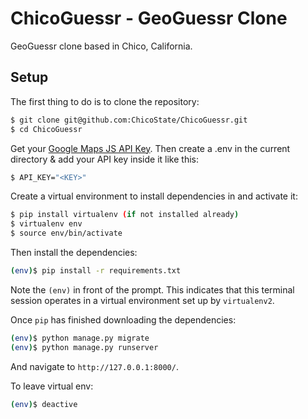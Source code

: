 # ChicoGuessr - GeoGuessr Clone

GeoGuessr clone based in Chico, California.


## Setup

The first thing to do is to clone the repository:

```sh
$ git clone git@github.com:ChicoState/ChicoGuessr.git
$ cd ChicoGuessr
```
Get your [Google Maps JS API Key](https://console.cloud.google.com/).
Then create a .env in the current directory & add your API key inside it like this:
```sh
$ API_KEY="<KEY>"
```

Create a virtual environment to install dependencies in and activate it:

```sh
$ pip install virtualenv (if not installed already)
$ virtualenv env
$ source env/bin/activate
```

Then install the dependencies:

```sh
(env)$ pip install -r requirements.txt
```
Note the `(env)` in front of the prompt. This indicates that this terminal
session operates in a virtual environment set up by `virtualenv2`.

Once `pip` has finished downloading the dependencies:
```sh
(env)$ python manage.py migrate
(env)$ python manage.py runserver
```
And navigate to `http://127.0.0.1:8000/`.

To leave virtual env:
```sh
(env)$ deactive
```
